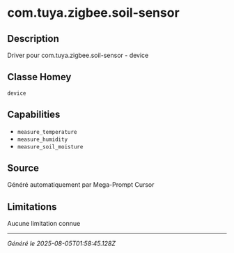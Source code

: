 # com.tuya.zigbee.soil-sensor

## Description
Driver pour com.tuya.zigbee.soil-sensor - device

## Classe Homey
`device`

## Capabilities
- `measure_temperature`
- `measure_humidity`
- `measure_soil_moisture`

## Source
Généré automatiquement par Mega-Prompt Cursor

## Limitations
Aucune limitation connue

---
*Généré le 2025-08-05T01:58:45.128Z*

